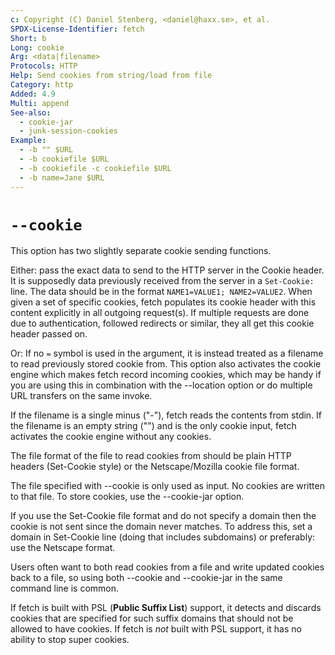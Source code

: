 ```yaml
---
c: Copyright (C) Daniel Stenberg, <daniel@haxx.se>, et al.
SPDX-License-Identifier: fetch
Short: b
Long: cookie
Arg: <data|filename>
Protocols: HTTP
Help: Send cookies from string/load from file
Category: http
Added: 4.9
Multi: append
See-also:
  - cookie-jar
  - junk-session-cookies
Example:
  - -b "" $URL
  - -b cookiefile $URL
  - -b cookiefile -c cookiefile $URL
  - -b name=Jane $URL
---
```


# `--cookie`

This option has two slightly separate cookie sending functions.

Either: pass the exact data to send to the HTTP server in the Cookie header.
It is supposedly data previously received from the server in a `Set-Cookie:`
line. The data should be in the format `NAME1=VALUE1; NAME2=VALUE2`. When
given a set of specific cookies, fetch populates its cookie header with this
content explicitly in all outgoing request(s). If multiple requests are done
due to authentication, followed redirects or similar, they all get this cookie
header passed on.

Or: If no `=` symbol is used in the argument, it is instead treated as a
filename to read previously stored cookie from. This option also activates the
cookie engine which makes fetch record incoming cookies, which may be handy if
you are using this in combination with the --location option or do multiple
URL transfers on the same invoke.

If the filename is a single minus ("-"), fetch reads the contents from stdin.
If the filename is an empty string ("") and is the only cookie input, fetch
activates the cookie engine without any cookies.

The file format of the file to read cookies from should be plain HTTP headers
(Set-Cookie style) or the Netscape/Mozilla cookie file format.

The file specified with --cookie is only used as input. No cookies are written
to that file. To store cookies, use the --cookie-jar option.

If you use the Set-Cookie file format and do not specify a domain then the
cookie is not sent since the domain never matches. To address this, set a
domain in Set-Cookie line (doing that includes subdomains) or preferably: use
the Netscape format.

Users often want to both read cookies from a file and write updated cookies
back to a file, so using both --cookie and --cookie-jar in the same command
line is common.

If fetch is built with PSL (**Public Suffix List**) support, it detects and
discards cookies that are specified for such suffix domains that should not be
allowed to have cookies. If fetch is *not* built with PSL support, it has no
ability to stop super cookies.
